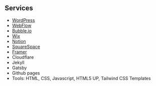 ## Services
- [WordPress](https://wordpress.com/)
- [WebFlow](https://webflow.com/)
- [Bubble.io](https://bubble.io/)
- [Wix](https://www.wix.com/)
- [Notion](https://www.notion.so/)
- [SquareSpace](https://www.squarespace.com/)
- [Framer](https://www.framer.com/)
- Cloudflare
- Jekyll
- Gatsby
- Github pages
- Tools: HTML, CSS, Javascript, HTML5 UP, Tailwind CSS Templates